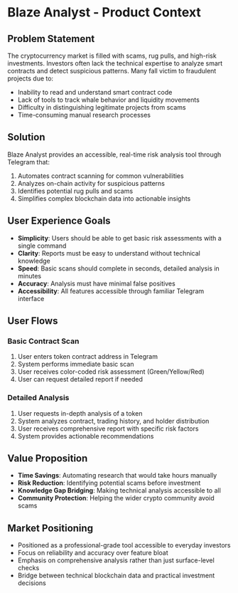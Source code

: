 # Blaze Analyst - Product Context

## Problem Statement
The cryptocurrency market is filled with scams, rug pulls, and high-risk investments. Investors often lack the technical expertise to analyze smart contracts and detect suspicious patterns. Many fall victim to fraudulent projects due to:
- Inability to read and understand smart contract code
- Lack of tools to track whale behavior and liquidity movements
- Difficulty in distinguishing legitimate projects from scams
- Time-consuming manual research processes

## Solution
Blaze Analyst provides an accessible, real-time risk analysis tool through Telegram that:
1. Automates contract scanning for common vulnerabilities
2. Analyzes on-chain activity for suspicious patterns
3. Identifies potential rug pulls and scams
4. Simplifies complex blockchain data into actionable insights

## User Experience Goals
- **Simplicity**: Users should be able to get basic risk assessments with a single command
- **Clarity**: Reports must be easy to understand without technical knowledge
- **Speed**: Basic scans should complete in seconds, detailed analysis in minutes
- **Accuracy**: Analysis must have minimal false positives
- **Accessibility**: All features accessible through familiar Telegram interface

## User Flows

### Basic Contract Scan
1. User enters token contract address in Telegram
2. System performs immediate basic scan
3. User receives color-coded risk assessment (Green/Yellow/Red)
4. User can request detailed report if needed

### Detailed Analysis
1. User requests in-depth analysis of a token
2. System analyzes contract, trading history, and holder distribution
3. User receives comprehensive report with specific risk factors
4. System provides actionable recommendations

## Value Proposition
- **Time Savings**: Automating research that would take hours manually
- **Risk Reduction**: Identifying potential scams before investment
- **Knowledge Gap Bridging**: Making technical analysis accessible to all
- **Community Protection**: Helping the wider crypto community avoid scams

## Market Positioning
- Positioned as a professional-grade tool accessible to everyday investors
- Focus on reliability and accuracy over feature bloat
- Emphasis on comprehensive analysis rather than just surface-level checks
- Bridge between technical blockchain data and practical investment decisions 